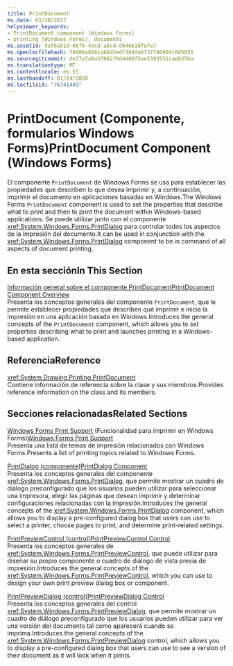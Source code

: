 ```yaml
---
title: PrintDocument
ms.date: 03/30/2017
helpviewer_keywords:
- PrintDocument component [Windows Forms]
- printing [Windows Forms], documents
ms.assetid: 5af6a51d-66f6-43cd-a8cd-d64eb18fe7e7
ms.openlocfilehash: f8908a8161a60a5edf384da6f37746d04c0d5655
ms.sourcegitcommit: de17a7a0a37042f0d4406f5ae5393531caeb25ba
ms.translationtype: MT
ms.contentlocale: es-ES
ms.lasthandoff: 01/24/2020
ms.locfileid: "76741449"
---
```

# <a name="printdocument-component-windows-forms"></a><span data-ttu-id="ce71b-102">PrintDocument (Componente, formularios Windows Forms)</span><span class="sxs-lookup"><span data-stu-id="ce71b-102">PrintDocument Component (Windows Forms)</span></span>
<span data-ttu-id="ce71b-103">El componente `PrintDocument` de Windows Forms se usa para establecer las propiedades que describen lo que desea imprimir y, a continuación, imprimir el documento en aplicaciones basadas en Windows.</span><span class="sxs-lookup"><span data-stu-id="ce71b-103">The Windows Forms `PrintDocument` component is used to set the properties that describe what to print and then to print the document within Windows-based applications.</span></span> <span data-ttu-id="ce71b-104">Se puede utilizar junto con el componente <xref:System.Windows.Forms.PrintDialog> para controlar todos los aspectos de la impresión del documento.</span><span class="sxs-lookup"><span data-stu-id="ce71b-104">It can be used in conjunction with the <xref:System.Windows.Forms.PrintDialog> component to be in command of all aspects of document printing.</span></span>  
  
## <a name="in-this-section"></a><span data-ttu-id="ce71b-105">En esta sección</span><span class="sxs-lookup"><span data-stu-id="ce71b-105">In This Section</span></span>  
 [<span data-ttu-id="ce71b-106">Información general sobre el componente PrintDocument</span><span class="sxs-lookup"><span data-stu-id="ce71b-106">PrintDocument Component Overview</span></span>](printdocument-component-overview-windows-forms.md)  
 <span data-ttu-id="ce71b-107">Presenta los conceptos generales del componente `PrintDocument`, que le permite establecer propiedades que describen qué imprimir e inicia la impresión en una aplicación basada en Windows.</span><span class="sxs-lookup"><span data-stu-id="ce71b-107">Introduces the general concepts of the `PrintDocument` component, which allows you to set properties describing what to print and launches printing in a Windows-based application.</span></span>  
  
## <a name="reference"></a><span data-ttu-id="ce71b-108">Referencia</span><span class="sxs-lookup"><span data-stu-id="ce71b-108">Reference</span></span>  
 <xref:System.Drawing.Printing.PrintDocument>  
 <span data-ttu-id="ce71b-109">Contiene información de referencia sobre la clase y sus miembros.</span><span class="sxs-lookup"><span data-stu-id="ce71b-109">Provides reference information on the class and its members.</span></span>  
  
## <a name="related-sections"></a><span data-ttu-id="ce71b-110">Secciones relacionadas</span><span class="sxs-lookup"><span data-stu-id="ce71b-110">Related Sections</span></span>  
 <span data-ttu-id="ce71b-111">[Windows Forms Print Support](../advanced/windows-forms-print-support.md) (Funcionalidad para imprimir en Windows Forms)</span><span class="sxs-lookup"><span data-stu-id="ce71b-111">[Windows Forms Print Support](../advanced/windows-forms-print-support.md)</span></span>  
 <span data-ttu-id="ce71b-112">Presenta una lista de temas de impresión relacionados con Windows Forms.</span><span class="sxs-lookup"><span data-stu-id="ce71b-112">Presents a list of printing topics related to Windows Forms.</span></span>  
  
 [<span data-ttu-id="ce71b-113">PrintDialog (componente)</span><span class="sxs-lookup"><span data-stu-id="ce71b-113">PrintDialog Component</span></span>](printdialog-component-windows-forms.md)  
 <span data-ttu-id="ce71b-114">Presenta los conceptos generales del componente <xref:System.Windows.Forms.PrintDialog>, que permite mostrar un cuadro de diálogo preconfigurado que los usuarios pueden utilizar para seleccionar una impresora, elegir las páginas que desean imprimir y determinar configuraciones relacionadas con la impresión.</span><span class="sxs-lookup"><span data-stu-id="ce71b-114">Introduces the general concepts of the <xref:System.Windows.Forms.PrintDialog> component, which allows you to display a pre-configured dialog box that users can use to select a printer, choose pages to print, and determine print-related settings.</span></span>  
  
 [<span data-ttu-id="ce71b-115">PrintPreviewControl (control)</span><span class="sxs-lookup"><span data-stu-id="ce71b-115">PrintPreviewControl Control</span></span>](printpreviewcontrol-control-windows-forms.md)  
 <span data-ttu-id="ce71b-116">Presenta los conceptos generales de <xref:System.Windows.Forms.PrintPreviewControl>, que puede utilizar para diseñar su propio componente o cuadro de diálogo de vista previa de impresión.</span><span class="sxs-lookup"><span data-stu-id="ce71b-116">Introduces the general concepts of the <xref:System.Windows.Forms.PrintPreviewControl>, which you can use to design your own print preview dialog box or component.</span></span>  
  
 [<span data-ttu-id="ce71b-117">PrintPreviewDialog (control)</span><span class="sxs-lookup"><span data-stu-id="ce71b-117">PrintPreviewDialog Control</span></span>](printpreviewdialog-control-windows-forms.md)  
 <span data-ttu-id="ce71b-118">Presenta los conceptos generales del control <xref:System.Windows.Forms.PrintPreviewDialog>, que permite mostrar un cuadro de diálogo preconfigurado que los usuarios pueden utilizar para ver una versión del documento tal como aparecerá cuando se imprima.</span><span class="sxs-lookup"><span data-stu-id="ce71b-118">Introduces the general concepts of the <xref:System.Windows.Forms.PrintPreviewDialog> control, which allows you to display a pre-configured dialog box that users can use to see a version of their document as it will look when it prints.</span></span>
